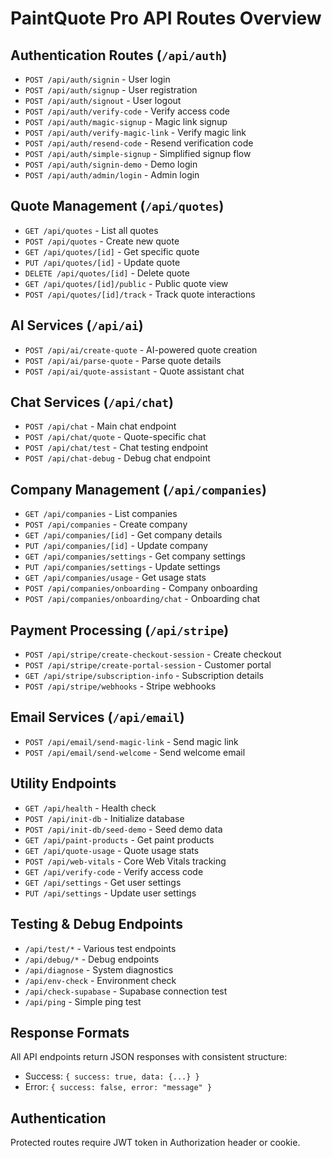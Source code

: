 # PaintQuote Pro API Routes Overview

## Authentication Routes (`/api/auth`)
- `POST /api/auth/signin` - User login
- `POST /api/auth/signup` - User registration
- `POST /api/auth/signout` - User logout
- `POST /api/auth/verify-code` - Verify access code
- `POST /api/auth/magic-signup` - Magic link signup
- `POST /api/auth/verify-magic-link` - Verify magic link
- `POST /api/auth/resend-code` - Resend verification code
- `POST /api/auth/simple-signup` - Simplified signup flow
- `POST /api/auth/signin-demo` - Demo login
- `POST /api/auth/admin/login` - Admin login

## Quote Management (`/api/quotes`)
- `GET /api/quotes` - List all quotes
- `POST /api/quotes` - Create new quote
- `GET /api/quotes/[id]` - Get specific quote
- `PUT /api/quotes/[id]` - Update quote
- `DELETE /api/quotes/[id]` - Delete quote
- `GET /api/quotes/[id]/public` - Public quote view
- `POST /api/quotes/[id]/track` - Track quote interactions

## AI Services (`/api/ai`)
- `POST /api/ai/create-quote` - AI-powered quote creation
- `POST /api/ai/parse-quote` - Parse quote details
- `POST /api/ai/quote-assistant` - Quote assistant chat

## Chat Services (`/api/chat`)
- `POST /api/chat` - Main chat endpoint
- `POST /api/chat/quote` - Quote-specific chat
- `POST /api/chat/test` - Chat testing endpoint
- `POST /api/chat-debug` - Debug chat endpoint

## Company Management (`/api/companies`)
- `GET /api/companies` - List companies
- `POST /api/companies` - Create company
- `GET /api/companies/[id]` - Get company details
- `PUT /api/companies/[id]` - Update company
- `GET /api/companies/settings` - Get company settings
- `PUT /api/companies/settings` - Update settings
- `GET /api/companies/usage` - Get usage stats
- `POST /api/companies/onboarding` - Company onboarding
- `POST /api/companies/onboarding/chat` - Onboarding chat

## Payment Processing (`/api/stripe`)
- `POST /api/stripe/create-checkout-session` - Create checkout
- `POST /api/stripe/create-portal-session` - Customer portal
- `GET /api/stripe/subscription-info` - Subscription details
- `POST /api/stripe/webhooks` - Stripe webhooks

## Email Services (`/api/email`)
- `POST /api/email/send-magic-link` - Send magic link
- `POST /api/email/send-welcome` - Send welcome email

## Utility Endpoints
- `GET /api/health` - Health check
- `POST /api/init-db` - Initialize database
- `POST /api/init-db/seed-demo` - Seed demo data
- `GET /api/paint-products` - Get paint products
- `GET /api/quote-usage` - Quote usage stats
- `POST /api/web-vitals` - Core Web Vitals tracking
- `GET /api/verify-code` - Verify access code
- `GET /api/settings` - Get user settings
- `PUT /api/settings` - Update user settings

## Testing & Debug Endpoints
- `/api/test/*` - Various test endpoints
- `/api/debug/*` - Debug endpoints
- `/api/diagnose` - System diagnostics
- `/api/env-check` - Environment check
- `/api/check-supabase` - Supabase connection test
- `/api/ping` - Simple ping test

## Response Formats
All API endpoints return JSON responses with consistent structure:
- Success: `{ success: true, data: {...} }`
- Error: `{ success: false, error: "message" }`

## Authentication
Protected routes require JWT token in Authorization header or cookie.
